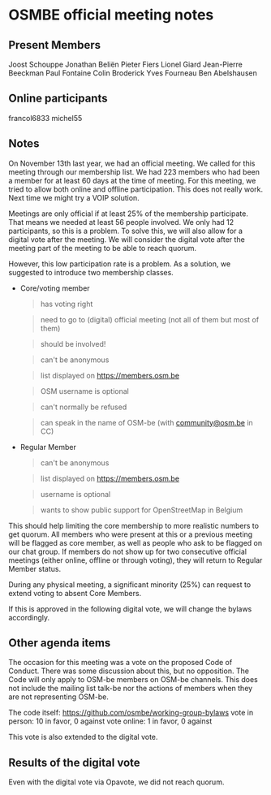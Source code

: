 # OSMBE official meeting notes

## Present Members
Joost Schouppe
Jonathan Beliën
Pieter Fiers
Lionel Giard
Jean-Pierre Beeckman
Paul Fontaine
Colin Broderick
Yves Fourneau
Ben Abelshausen

## Online participants
francol6833
michel55

## Notes

On November 13th last year, we had an official meeting. We called for this meeting through our membership list. We had 223 members who had been a member for at least 60 days at the time of meeting. 
For this meeting, we tried to allow both online and offline participation. This does not really work. Next time we might try a VOIP solution. 

Meetings are only official if at least 25% of the membership participate. That means we needed at least 56 people involved. We only had 12 participants, so this is a problem. To solve this, we will also allow for a digital vote after the meeting. 
We will consider the digital vote after the meeting part of the meeting to be able to reach quorum.

However, this low participation rate is a problem. As a solution, we suggested to introduce two membership classes. 

* Core/voting member

    > has voting right

    > need to go to (digital) official meeting (not all of them but most of them)

    > should be involved!

    > can't be anonymous

    > list displayed on https://members.osm.be

    > OSM username is optional

    > can't normally be refused

    > can speak in the name of OSM-be (with community@osm.be in CC)

* Regular Member

    > can't be anonymous

    > list displayed on https://members.osm.be

    > username is optional

    > wants to show public support for OpenStreetMap in Belgium


This should help limiting the core membership to more realistic numbers to get quorum. All members who were present at this or a previous meeting will be flagged as core member, as well as people who ask to be flagged on our chat group. If members do not show up for two consecutive official meetings (either online, offline or through voting), they will return to Regular Member status.

During any physical meeting, a significant minority (25%) can request to extend voting to absent Core Members.

If this is approved in the following digital vote, we will change the bylaws accordingly.

## Other agenda items

The occasion for this meeting was a vote on the proposed Code of Conduct. There was some discussion about this, but no opposition. The Code will only apply to OSM-be members on OSM-be channels. This does not include the mailing list talk-be nor the actions of members when they are not representing OSM-be.

The code itself: https://github.com/osmbe/working-group-bylaws
vote in person: 10 in favor, 0 against
vote online: 1 in favor, 0 against

This vote is also extended to the digital vote.


## Results of the digital vote

Even with the digital vote via Opavote, we did not reach quorum.

